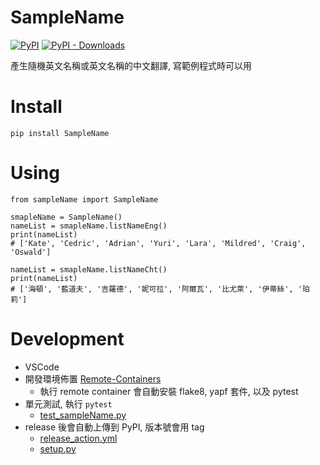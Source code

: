 # SampleName
[![PyPI](https://img.shields.io/pypi/v/SampleName?color=%2334D058&label=pypi%20package)](https://pypi.org/project/SampleName/)
[![PyPI - Downloads](https://img.shields.io/pypi/dm/SampleName.svg)](https://pypi.org/project/SampleName/)


產生隨機英文名稱或英文名稱的中文翻譯, 寫範例程式時可以用


# Install
```
pip install SampleName
```

# Using

```
from sampleName import SampleName

smapleName = SampleName()
nameList = smapleName.listNameEng()
print(nameList)
# ['Kate', 'Cedric', 'Adrian', 'Yuri', 'Lara', 'Mildred', 'Craig', 'Oswald']

nameList = smapleName.listNameCht()
print(nameList)
# ['海頓', '藍道夫', '吉羅德', '妮可拉', '阿爾瓦', '比尤萊', '伊蒂絲', '珀莉']
```

# Development

 - VSCode
 - 開發環境佈置 [Remote-Containers](https://8loser.github.io/2022/05/13/Remote-Containers/)
   - 執行 remote container 會自動安裝 flake8, yapf 套件, 以及 pytest
 - 單元測試, 執行 `pytest`
   - [test_sampleName.py](/tests/test_sampleName.py)
 - release 後會自動上傳到 PyPI, 版本號會用 tag
   - [release_action.yml](/.github/workflows/release_action.yml)
   - [setup.py](/setup.py)
